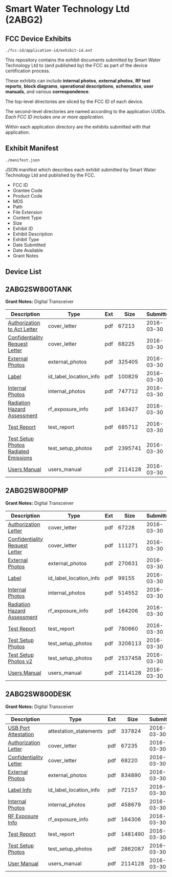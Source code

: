# Smart Water Technology Ltd (2ABG2)
## FCC Device Exhibits

```
./fcc-id/application-id/exhibit-id.ext
```

This repository contains the exhibit documents submitted by Smart Water Technology Ltd to (and published by) the FCC as part of the device certification process.

These exhibits can include **internal photos**, **external photos**, **RF test reports**, **block diagrams**, **operational descriptions**, **schematics**, **user manuals**, and various **correspondence**.

The top-level directories are sliced by the FCC ID of each device.

The second-level directories are named according to the application UUIDs. *Each FCC ID includes one or more application.*

Within each application directory are the exhibits submitted with that application. 

## Exhibit Manifest

```
./manifest.json
```

JSON manifest which describes each exhibit submitted by Smart Water Technology Ltd and published by the FCC.

- FCC ID
- Grantee Code
- Product Code
- MD5
- Path
- File Extension
- Content Type
- Size
- Exhibit ID
- Exhibit Description
- Exhibit Type
- Date Submitted
- Date Available
- Grant Notes

## Device List
## 2ABG2SW800TANK
**Grant Notes:** Digital Transceiver

| Description | Type | Ext | Size | Submitted | Available |
| ----------- | ---- | --- | ---- | --------- | --------- |
| [Authorization to Act Letter](2ABG2SW800TANK/c933f94b8bd9de3a643eeab500560407/2945963.pdf) | cover_letter | pdf | 67213 | 2016-03-30 | 2016-03-30 |
| [Confidentiality Request Letter](2ABG2SW800TANK/c933f94b8bd9de3a643eeab500560407/2945964.pdf) | cover_letter | pdf | 68225 | 2016-03-30 | 2016-03-30 |
| [External Photos](2ABG2SW800TANK/c933f94b8bd9de3a643eeab500560407/2945965.pdf) | external_photos | pdf | 325405 | 2016-03-30 | 2016-03-30 |
| [Label](2ABG2SW800TANK/c933f94b8bd9de3a643eeab500560407/2945967.pdf) | id_label_location_info | pdf | 100829 | 2016-03-30 | 2016-03-30 |
| [Internal Photos](2ABG2SW800TANK/c933f94b8bd9de3a643eeab500560407/2945966.pdf) | internal_photos | pdf | 747712 | 2016-03-30 | 2016-03-30 |
| [Radiation Hazard Assessment](2ABG2SW800TANK/c933f94b8bd9de3a643eeab500560407/2945969.pdf) | rf_exposure_info | pdf | 163427 | 2016-03-30 | 2016-03-30 |
| [Test Report](2ABG2SW800TANK/c933f94b8bd9de3a643eeab500560407/2945970.pdf) | test_report | pdf | 685712 | 2016-03-30 | 2016-03-30 |
| [Test Setup Photos Radiated Emissions](2ABG2SW800TANK/c933f94b8bd9de3a643eeab500560407/2945968.pdf) | test_setup_photos | pdf | 2395741 | 2016-03-30 | 2016-03-30 |
| [Users Manual](2ABG2SW800TANK/c933f94b8bd9de3a643eeab500560407/2945927.pdf) | users_manual | pdf | 2114128 | 2016-03-30 | 2016-03-30 |
## 2ABG2SW800PMP
**Grant Notes:** Digital Transceiver

| Description | Type | Ext | Size | Submitted | Available |
| ----------- | ---- | --- | ---- | --------- | --------- |
| [Authorization Letter](2ABG2SW800PMP/edafb0bdc4f564085b2e5cff4bea440b/2945906.pdf) | cover_letter | pdf | 67228 | 2016-03-30 | 2016-03-30 |
| [Confidentiality Request Letter](2ABG2SW800PMP/edafb0bdc4f564085b2e5cff4bea440b/2945908.pdf) | cover_letter | pdf | 111271 | 2016-03-30 | 2016-03-30 |
| [External Photos](2ABG2SW800PMP/edafb0bdc4f564085b2e5cff4bea440b/2945907.pdf) | external_photos | pdf | 270631 | 2016-03-30 | 2016-03-30 |
| [Label](2ABG2SW800PMP/edafb0bdc4f564085b2e5cff4bea440b/2945910.pdf) | id_label_location_info | pdf | 99155 | 2016-03-30 | 2016-03-30 |
| [Internal Photos](2ABG2SW800PMP/edafb0bdc4f564085b2e5cff4bea440b/2945909.pdf) | internal_photos | pdf | 514552 | 2016-03-30 | 2016-03-30 |
| [Radiation Hazard Assessment](2ABG2SW800PMP/edafb0bdc4f564085b2e5cff4bea440b/2945911.pdf) | rf_exposure_info | pdf | 164206 | 2016-03-30 | 2016-03-30 |
| [Test Report](2ABG2SW800PMP/edafb0bdc4f564085b2e5cff4bea440b/2945912.pdf) | test_report | pdf | 780660 | 2016-03-30 | 2016-03-30 |
| [Test Setup Photos](2ABG2SW800PMP/edafb0bdc4f564085b2e5cff4bea440b/2945913.pdf) | test_setup_photos | pdf | 3206113 | 2016-03-30 | 2016-03-30 |
| [Test Setup Photos v2](2ABG2SW800PMP/edafb0bdc4f564085b2e5cff4bea440b/2945914.pdf) | test_setup_photos | pdf | 2537458 | 2016-03-30 | 2016-03-30 |
| [Users Manual](2ABG2SW800PMP/edafb0bdc4f564085b2e5cff4bea440b/2945927.pdf) | users_manual | pdf | 2114128 | 2016-03-30 | 2016-03-30 |
## 2ABG2SW800DESK
**Grant Notes:** Digital Transceiver

| Description | Type | Ext | Size | Submitted | Available |
| ----------- | ---- | --- | ---- | --------- | --------- |
| [USB Port Attestation](2ABG2SW800DESK/722b80ae3bd556ac5f3be9345758f23c/2945936.pdf) | attestation_statements | pdf | 337824 | 2016-03-30 | 2016-03-30 |
| [Authorization Letter](2ABG2SW800DESK/722b80ae3bd556ac5f3be9345758f23c/2945937.pdf) | cover_letter | pdf | 67235 | 2016-03-30 | 2016-03-30 |
| [Confidentiality Letter](2ABG2SW800DESK/722b80ae3bd556ac5f3be9345758f23c/2945938.pdf) | cover_letter | pdf | 68220 | 2016-03-30 | 2016-03-30 |
| [External Photos](2ABG2SW800DESK/722b80ae3bd556ac5f3be9345758f23c/2945939.pdf) | external_photos | pdf | 834890 | 2016-03-30 | 2016-03-30 |
| [Label Info](2ABG2SW800DESK/722b80ae3bd556ac5f3be9345758f23c/2945941.pdf) | id_label_location_info | pdf | 72157 | 2016-03-30 | 2016-03-30 |
| [Internal Photos](2ABG2SW800DESK/722b80ae3bd556ac5f3be9345758f23c/2945940.pdf) | internal_photos | pdf | 458679 | 2016-03-30 | 2016-03-30 |
| [RF Exposure Info](2ABG2SW800DESK/722b80ae3bd556ac5f3be9345758f23c/2945942.pdf) | rf_exposure_info | pdf | 164306 | 2016-03-30 | 2016-03-30 |
| [Test Report](2ABG2SW800DESK/722b80ae3bd556ac5f3be9345758f23c/2945943.pdf) | test_report | pdf | 1481490 | 2016-03-30 | 2016-03-30 |
| [Test Setup Photos](2ABG2SW800DESK/722b80ae3bd556ac5f3be9345758f23c/2945944.pdf) | test_setup_photos | pdf | 2862087 | 2016-03-30 | 2016-03-30 |
| [User Manual](2ABG2SW800DESK/722b80ae3bd556ac5f3be9345758f23c/2945927.pdf) | users_manual | pdf | 2114128 | 2016-03-30 | 2016-03-30 |
